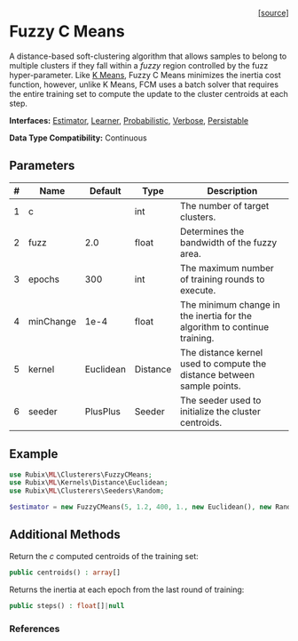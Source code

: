 <span style="float:right;"><a href="https://github.com/RubixML/ML/blob/master/src/Clusterers/FuzzyCMeans.php">[source]</a></span>

# Fuzzy C Means
A distance-based soft-clustering algorithm that allows samples to belong to multiple clusters if they fall within a *fuzzy* region controlled by the fuzz hyper-parameter. Like [K Means](k-means.md), Fuzzy C Means minimizes the inertia cost function, however, unlike K Means, FCM uses a batch solver that requires the entire training set to compute the update to the cluster centroids at each step.

**Interfaces:** [Estimator](../estimator.md), [Learner](../learner.md), [Probabilistic](../probabilistic.md), [Verbose](../verbose.md), [Persistable](../persistable.md)

**Data Type Compatibility:** Continuous

## Parameters
| # | Name | Default | Type | Description |
|---|---|---|---|---|
| 1 | c | | int | The number of target clusters. |
| 2 | fuzz | 2.0 | float | Determines the bandwidth of the fuzzy area. |
| 3 | epochs | 300 | int | The maximum number of training rounds to execute. |
| 4 | minChange | 1e-4 | float | The minimum change in the inertia for the algorithm to continue training. |
| 5 | kernel | Euclidean | Distance | The distance kernel used to compute the distance between sample points. |
| 6 | seeder | PlusPlus | Seeder | The seeder used to initialize the cluster centroids. |

## Example
```php
use Rubix\ML\Clusterers\FuzzyCMeans;
use Rubix\ML\Kernels\Distance\Euclidean;
use Rubix\ML\Clusterers\Seeders\Random;

$estimator = new FuzzyCMeans(5, 1.2, 400, 1., new Euclidean(), new Random());
```

## Additional Methods
Return the *c* computed centroids of the training set:
```php
public centroids() : array[]
```

Returns the inertia at each epoch from the last round of training:
```php
public steps() : float[]|null
```

### References
[^1]: J. C. Bezdek et al. (1984). FCM: The Fuzzy C-Means Clustering Algorithm.